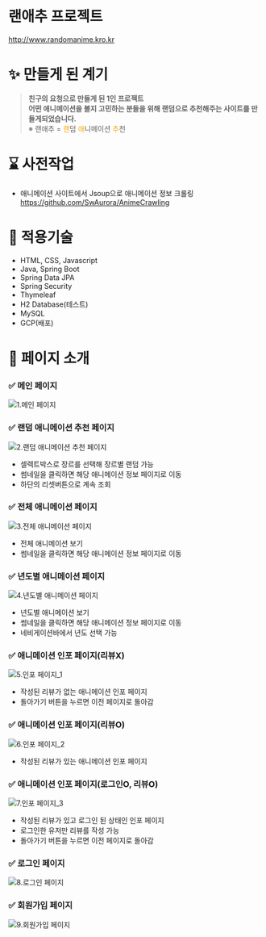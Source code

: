 # 랜애추 프로젝트
http://www.randomanime.kro.kr

# ✨ 만들게 된 계기
> **친구의 요청으로 만들게 된 1인 프로젝트<br>
> 어떤 애니메이션을 볼지 고민하는 분들을 위해 랜덤으로 추천해주는 사이트를 만들게되었습니다.**<br>
> ※ 랜애추  = <span style="color:orange">랜</span>덤 <span style="color:orange">애</span>니메이션 <span style="color:orange">추</span>천

# ⌛ 사전작업

- 애니메이션 사이트에서 Jsoup으로 애니메이션 정보 크롤링
  https://github.com/SwAurora/AnimeCrawling

# 🔧 적용기술

- HTML, CSS, Javascript
- Java, Spring Boot
- Spring Data JPA
- Spring Security
- Thymeleaf
- H2 Database(테스트)
- MySQL
- GCP(배포)

# 📒 페이지 소개

### ✅ 메인 페이지

![1.메인 페이지](README_IMG/main_page.png)

### ✅ 랜덤 애니메이션 추천 페이지
![2.랜덤 애니메이션 추천 페이지](README_IMG/random_page.png)

- 셀렉트박스로 장르를 선택해 장르별 랜덤 가능
- 썸네일을 클릭하면 해당 애니메이션 정보 페이지로 이동
- 하단의 리셋버튼으로 계속 조회

### ✅ 전체 애니메이션 페이지
![3.전체 애니메이션 페이지](README_IMG/all_page.png)

- 전체 애니메이션 보기
- 썸네일을 클릭하면 해당 애니메이션 정보 페이지로 이동

### ✅ 년도별 애니메이션 페이지
![4.년도별 애니메이션 페이지](README_IMG/year_page.png)

- 년도별 애니메이션 보기
- 썸네일을 클릭하면 해당 애니메이션 정보 페이지로 이동
- 네비게이션바에서 년도 선택 가능

### ✅ 애니메이션 인포 페이지(리뷰X)
![5.인포 페이지_1](README_IMG/info_page_1.png)

- 작성된 리뷰가 없는 애니메이션 인포 페이지
- 돌아가기 버튼을 누르면 이전 페이지로 돌아감

### ✅ 애니메이션 인포 페이지(리뷰O)
![6.인포 페이지_2](README_IMG/info_page_2.png)

- 작성된 리뷰가 있는 애니메이션 인포 페이지

### ✅ 애니메이션 인포 페이지(로그인O, 리뷰O)
![7.인포 페이지_3](README_IMG/info_page_3.png)

- 작성된 리뷰가 있고 로그인 된 상태인 인포 페이지
- 로그인한 유저만 리뷰를 작성 가능
- 돌아가기 버튼을 누르면 이전 페이지로 돌아감

### ✅ 로그인 페이지
![8.로그인 페이지](README_IMG/login_page.png)

### ✅ 회원가입 페이지
![9.회원가입 페이지](README_IMG/signUp_page.png)